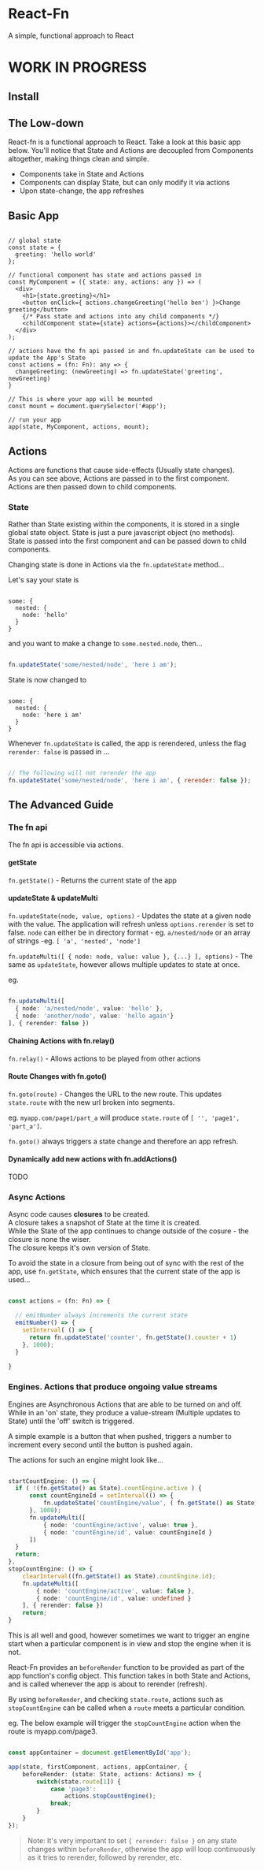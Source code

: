 # React-Fn
A simple, functional approach to React

# WORK IN PROGRESS

## Install

## The Low-down

React-fn is a functional approach to React. Take a look at this basic app below. You'll notice that State and Actions are decoupled from Components altogether, making things clean and simple.

- Components take in State and Actions
- Components can display State, but can only modify it via actions
- Upon state-change, the app refreshes

## Basic App

```tsx

// global state
const state = {
  greeting: 'hello world'
};

// functional component has state and actions passed in
const MyComponent = ({ state: any, actions: any }) => (
  <div>
    <h1>{state.greeting}</h1>
    <button onClick={ actions.changeGreeting('hello ben') }>Change greeting</button>
    {/* Pass state and actions into any child components */}
    <childComponent state={state} actions={actions}></childComponent>
  </div>
);

// actions have the fn api passed in and fn.updateState can be used to update the App's State
const actions = (fn: Fn): any => {
  changeGreeting: (newGreeting) => fn.updateState('greeting', newGreeting)
}

// This is where your app will be mounted
const mount = document.querySelector('#app');

// run your app
app(state, MyComponent, actions, mount);

```

## Actions

Actions are functions that cause side-effects (Usually state changes).  
As you can see above, Actions are passed in to the first component.  
Actions are then passed down to child components.

### State

Rather than State existing within the components, it is stored in a single global state object.
State is just a pure javascript object (no methods).  
State is passed into the first component and can be passed down to child components.

Changing state is done in Actions via the `fn.updateState` method...

Let's say your state is 

```

some: {
  nested: {
    node: 'hello'
  }
}

```

and you want to make a change to `some.nested.node`, then...

```javascript

fn.updateState('some/nested/node', 'here i am');

```

State is now changed to 

```

some: {
  nested: {
    node: 'here i am'
  }
}

```

Whenever `fn.updateState` is called, the app is rerendered, unless the flag `rerender: false` is passed in ...

```javascript

// The following will not rerender the app
fn.updateState('some/nested/node', 'here i am', { rerender: false });

```

## The Advanced Guide

### The fn api

The fn api is accessible via actions.

#### getState

`fn.getState()` - Returns the current state of the app

#### updateState & updateMulti

`fn.updateState(node, value, options)` - Updates the state at a given node with the value.
The application will refresh unless `options.rerender` is set to false.
`node` can either be in directory format - eg. `a/nested/node` or an array of strings -eg. `[ 'a', 'nested', 'node']`

`fn.updateMulti([ { node: node, value: value }, {...} ], options)` - The same as `updateState`, however allows multiple updates to state at once.

eg. 

```typescript

fn.updateMulti([
  { node: 'a/nested/node', value: 'hello' },
  { node: 'another/node', value: 'hello again'}
], { rerender: false })

```

#### Chaining Actions with fn.relay()

`fn.relay()` - Allows actions to be played from other actions

#### Route Changes with fn.goto()

`fn.goto(route)` - Changes the URL to the new route. This updates `state.route` with the new url broken into segments.

eg. `myapp.com/page1/part_a` will produce `state.route` of `[ '', 'page1', 'part_a']`.

`fn.goto()` always triggers a state change and therefore an app refresh.

#### Dynamically add new actions with fn.addActions()

TODO

### Async Actions

Async code causes **closures** to be created.  
A closure takes a snapshot of State at the time it is created.  
While the State of the app continues to change outside of the cosure - the closure is none the wiser.  
The closure keeps it's own version of State.

To avoid the state in a closure from being out of sync with the rest of the app, use `fn.getState`, which ensures that the current state of the app is used...

```javascript

const actions = (fn: Fn) => {

  // emitNumber always increments the current state
  emitNumber() => {
    setInterval( () => {
      return fn.updateState('counter', fn.getState().counter + 1)
    }, 1000);
  }
  
}

```

### Engines. Actions that produce ongoing value streams

Engines are Asynchronous Actions that are able to be turned on and off. While in an 'on' state, they produce a value-stream (Multiple updates to State) until the 'off' switch is triggered.

A simple example is a button that when pushed, triggers a number to increment every second until the button is pushed again.

The actions for such an engine might look like...

```typescript

startCountEngine: () => {
  if ( !(fn.getState() as State).countEngine.active ) {
      const countEngineId = setInterval(() => {
          fn.updateState('countEngine/value', ( fn.getState() as State).countEngine.value + 1 )
      }, 1000);
      fn.updateMulti([
          { node: 'countEngine/active', value: true },
          { node: 'countEngine/id', value: countEngineId }
      ])
  }
  return;
},
stopCountEngine: () => {
    clearInterval((fn.getState() as State).countEngine.id);
    fn.updateMulti([
        { node: 'countEngine/active', value: false },
        { node: 'countEngine/id', value: undefined }
    ], { rerender: false })
    return;
}
```

This is all well and good, however sometimes we want to trigger an engine start when a particular component is in view and stop the engine when it is not.

React-Fn provides an `beforeRender` function to be provided as part of the app function's config object. This function takes in both State and Actions, and is called whenever the app is about to rerender (refresh).

By using `beforeRender`, and checking `state.route`, actions such as `stopCountEngine` can be called when a `route` meets a particular condition.

eg. The below example will trigger the `stopCountEngine` action when the route is myapp.com/page3.

```typescript

const appContainer = document.getElementById('app');

app(state, firstComponent, actions, appContainer, {
    beforeRender: (state: State, actions: Actions) => {
        switch(state.route[1]) {
            case 'page3':
                actions.stopCountEngine();
            break;
        }
    }
});

```

> Note: It's very important to set ` { rerender: false } ` on any state changes within `beforeRender`, otherwise the app will loop continuously as it tries to rerender, followed by rerender, etc.
